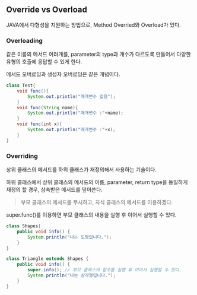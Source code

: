 ## Override vs Overload

JAVA에서 다형성을 지원하는 방법으로, Method Overried와 Overload가 있다. 

### Overloading

같은 이름의 메서드 여러개를, parameter의 type과 개수가 다르도록 만들어서 다양한 유형의 호출에 응답할 수 있게 한다. 

메서드 오버로딩과 생성자 오버로딩은 같은 개념이다. 

```java
class Test{
	void func(){
        System.out.println("매개변수 없음");
    }
    void func(String name){
        System.out.println("매개변수 :"+name);
    }
    void func(int x){
        System.out.println("매개변수 :"+x);
    }
}
```



### Overriding

상위 클래스의 메서드를 하위 클래스가 재정의해서 사용하는 기술이다. 

하위 클래스에서 상위 클래스의 메서드의 이름, parameter, return type을 동일하게 재정의 할 경우, 상속받은 메서드를 덮어쓴다. 

> 부모 클래스의 메서드를 무시하고, 자식 클래스의 메서드를 이용하겠다. 

super.func()를 이용하면 부모 클래스의 내용을 실행 후 이어서 실행할 수 있다. 

```java
class Shapes{
    public void info() {
        System.println("나는 도형입니다.");
    }
}

class Triangle extends Shapes {
    public void info() {
        super.info(); // 부모 클래스의 함수를 실행 후 이어서 실행할 수 있다. 
        System.println("나는 삼각형입니다.");
    }
}
```

